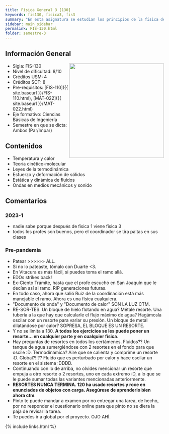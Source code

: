 ```yaml
---
title: Física General 3 [130]
keywords: fis130, fisica3, fis3
summary: "En esta asignatura se estudian los principios de la física de los medios continuos a nivel básico. El estudiante profundiza las habilidades para aplicar leyes físicas, resolver problemas y realizar experimentos en este nivel."
sidebar: main_sidebar
permalink: FIS-130.html
folder: semestre-3
---
```


## Información General

<img align= "right" width= "300" height= "300" src= "images/semestre-3/fis130-meme1.jpg">

- Sigla: FIS-130
- Nivel de dificultad: 8/10
- Créditos USM: 4
- Créditos SCT: 8
- Pre-requisitos: [FIS-110]({{ site.baseurl }}/FIS-110.html), [MAT-022]({{ site.baseurl }}/MAT-022.html)
- Eje formativo: Ciencias Básicas de Ingeniería
- Semestre en que se dicta: Ambos (Par/Impar)

## Contenidos

- Temperatura y calor
- Teoría cinético-molecular
- Leyes de la termodinámica
- Esfuerzo y deformación de sólidos
- Estática y dinámica de fluidos
- Ondas en medios mecánicos y sonido

## Comentarios

### 2023-1

- nadie sabe porque después de física 1 viene física 3
- todos los profes son buenos, pero el coordinador se tira paltas en sus clases

### Pre-pandemia

- Patear >>>>>> ALL.
- Si no lo pateaste, tómalo con Duarte <3.
- En Vitacura es más fácil, si puedes toma el ramo allá.
- EDOs strikes back!
- Ex-Ciento Trámite, hasta que el profe escuchó en San Joaquín que le decían así al ramo. RIP generaciones futuras.
- En todo caso, ahora que salió Ruiz de la coordinación está más manejable el ramo. Ahora es una física cualquiera.
- "Documento de onda" y "Documento de calor" SON LA LUZ CTM.
- RE-SOR-TES. Un bloque de hielo flotando en agua? Métale resorte. Una tubería a la que hay que calcularle el flujo máximo de agua? Hagámosla oscilar con un resorte para variar su presión. Un bloque de metal dilatándose por calor? SOPRESA, EL BLOQUE ES UN RESORTE.
- Y no se limita a 130. **A todos los ejercicios se les puede poner un resorte... en cualquier parte y en cualquier física**.
- Hay preguntas de resortes en todos los certámenes. Fluidos?? Un tanque de agua sumergiéndose con 2 resortes en el fondo para que oscile :D. Termodinámica? Aire que se calienta y comprime un resorte :D. Global?!!?? Fluido que es perturbado por calor y hace oscilar un resorte en el sistema :DDDD.
- Continuando con lo de arriba, no olvides mencionar un resorte que empuja a otro resorte o 2 resortes, uno en cada extremo :D, a lo que se le puede sumar todas las variantes mencionadas anteriormente.
- **RESORTES NUNCA TERMINA. 120 ha usado resortes y roce en enunciados de objetos con carga. Asegúrese de aprenderlo bien ahora ctm**.
- Pinto te puede mandar a examen por no entregar una tarea, de hecho, por no responder el cuestionario online para que pinto no se diera la paja de revisar la tarea.
- Te puedes ir a global por el proyecto. OJO AHÍ.

{% include links.html %}
